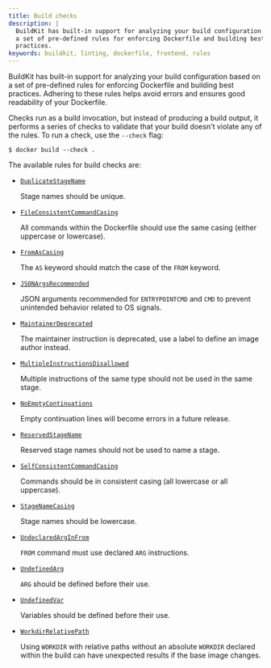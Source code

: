 ```yaml
---
title: Build checks
description: |
  BuildKit has built-in support for analyzing your build configuration based on
  a set of pre-defined rules for enforcing Dockerfile and building best
  practices.
keywords: buildkit, linting, dockerfile, frontend, rules
---
```


BuildKit has built-in support for analyzing your build configuration based on a
set of pre-defined rules for enforcing Dockerfile and building best practices.
Adhering to these rules helps avoid errors and ensures good readability of your
Dockerfile.

Checks run as a build invocation, but instead of producing a build output, it
performs a series of checks to validate that your build doesn't violate any of
the rules. To run a check, use the `--check` flag:

```console
$ docker build --check .
```

The available rules for build checks are:

- [`DuplicateStageName`](./duplicate-stage-name.md)

  Stage names should be unique.

- [`FileConsistentCommandCasing`](./file-consistent-command-casing.md)

  All commands within the Dockerfile should use the same casing (either uppercase or lowercase).

- [`FromAsCasing`](./from-as-casing.md)

  The `AS` keyword should match the case of the `FROM` keyword.

- [`JSONArgsRecommended`](./json-args-recommended.md)

  JSON arguments recommended for `ENTRYPOINTCMD` and `CMD` to prevent unintended behavior related to OS signals.

- [`MaintainerDeprecated`](./maintainer-deprecated.md)

  The maintainer instruction is deprecated, use a label to define an image author instead.

- [`MultipleInstructionsDisallowed`](./multiple-instructions-disallowed.md)

  Multiple instructions of the same type should not be used in the same stage.

- [`NoEmptyContinuations`](./no-empty-continuations.md)

  Empty continuation lines will become errors in a future release.

- [`ReservedStageName`](./reserved-stage-name.md)

  Reserved stage names should not be used to name a stage.

- [`SelfConsistentCommandCasing`](./self-consistent-command-casing.md)

  Commands should be in consistent casing (all lowercase or all uppercase).

- [`StageNameCasing`](./stage-name-casing.md)

  Stage names should be lowercase.

- [`UndeclaredArgInFrom`](./undeclared-arg-in-from.md)

  `FROM` command must use declared `ARG` instructions.

- [`UndefinedArg`](./undefined-arg.md)

  `ARG` should be defined before their use.

- [`UndefinedVar`](./undefined-var.md)

  Variables should be defined before their use.

- [`WorkdirRelativePath`](./workdir-relative-path.md)

  Using `WORKDIR` with relative paths without an absolute `WORKDIR` declared within the build can have unexpected results if the base image changes.
